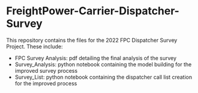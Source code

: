 # FreightPower-Carrier-Dispatcher-Survey
This repository contains the files for the 2022 FPC Dispatcher Survey Project. These include:
- FPC Survey Analysis: pdf detailing the final analysis of the survey
- Survey_Analysis: python notebook containing the model building for the improved survey process
- Survey_List: python notebook containing the dispatcher call list creation for the improved process
